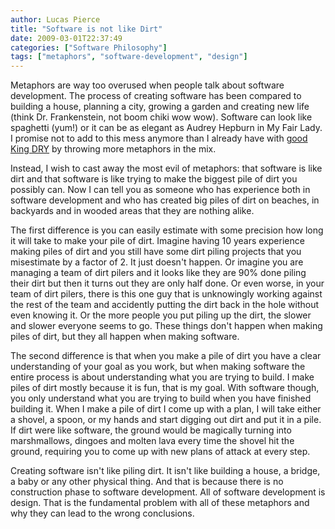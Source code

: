 ```yaml
---
author: Lucas Pierce
title: "Software is not like Dirt"
date: 2009-03-01T22:37:49
categories: ["Software Philosophy"]
tags: ["metaphors", "software-development", "design"]
---
```


Metaphors are way too overused when people talk about software development. The process of creating software has been compared to building a house, planning a city, growing a garden and creating new life (think Dr. Frankenstein, not boom chiki wow wow). Software can look like spaghetti (yum!) or it can be as elegant as Audrey Hepburn in My Fair Lady. I promise not to add to this mess anymore than I already have with [good King DRY](/posts/in-defense-of-duplicated-code/) by throwing more metaphors in the mix.

Instead, I wish to cast away the most evil of metaphors: that software is like dirt and that software is like trying to make the biggest pile of dirt you possibly can. Now I can tell you as someone who has experience both in software development and who has created big piles of dirt on beaches, in backyards and in wooded areas that they are nothing alike.

The first difference is you can easily estimate with some precision how long it will take to make your pile of dirt. Imagine having 10 years experience making piles of dirt and you still have some dirt piling projects that you misestimate by a factor of 2. It just doesn't happen. Or imagine you are managing a team of dirt pilers and it looks like they are 90% done piling their dirt but then it turns out they are only half done. Or even worse, in your team of dirt pilers, there is this one guy that is unknowingly working against the rest of the team and accidently putting the dirt back in the hole without even knowing it. Or the more people you put piling up the dirt, the slower and slower everyone seems to go. These things don't happen when making piles of dirt, but they all happen when making software.

The second difference is that when you make a pile of dirt you have a clear understanding of your goal as you work, but when making software the entire process is about understanding what you are trying to build. I make piles of dirt mostly because it is fun, that is my goal. With software though, you only understand what you are trying to build when you have finished building it. When I make a pile of dirt I come up with a plan, I will take either a shovel, a spoon, or my hands and start digging out dirt and put it in a pile. If dirt were like software, the ground would be magically turning into marshmallows, dingoes and molten lava every time the shovel hit the ground, requiring you to come up with new plans of attack at every step.

Creating software isn't like piling dirt. It isn't like building a house, a bridge, a baby or any other physical thing. And that is because there is no construction phase to software development. All of software development is design. That is the fundamental problem with all of these metaphors and why they can lead to the wrong conclusions.
